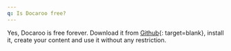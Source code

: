 ```yaml
---
q: Is Docaroo free?
---
```

Yes, Docaroo is free forever. Download it from [Github](https://github.com/pmc-community/jekyll-site-template/tree/gh-pages){: target=blank}, install it, create your content and use it without any restriction.